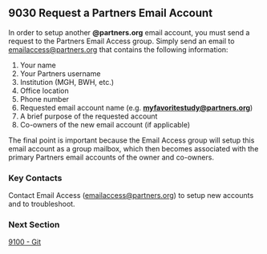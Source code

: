 ## 9030 Request a Partners Email Account

In order to setup another **@partners.org** email account, you must send a request to the Partners Email Access group. Simply send an email to emailaccess@partners.org that contains the following information:

1. Your name
2. Your Partners username
3. Institution (MGH, BWH, etc.)
4. Office location
5. Phone number
6. Requested email account name (e.g. **myfavoritestudy@partners.org**)
7. A brief purpose of the requested account
8. Co-owners of the new email account (if applicable)

The final point is important because the Email Access group will setup this email account as a group mailbox, which then becomes associated with the primary Partners email accounts of the owner and co-owners.


### Key Contacts

Contact Email Access (emailaccess@partners.org) to setup new accounts and to troubleshoot.


### Next Section

[9100 - Git](https://github.com/sleepepi/howto/blob/master/9000-miscellaneous/9100-git.md)
